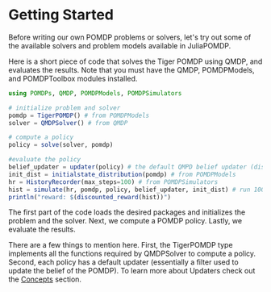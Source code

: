 # Getting Started

Before writing our own POMDP problems or solvers, let's try out some of the available solvers and problem models
available in JuliaPOMDP.

Here is a short piece of code that solves the Tiger POMDP using QMDP, and evaluates the results. Note that you must
have the QMDP, POMDPModels, and POMDPToolbox modules installed.

```julia
using POMDPs, QMDP, POMDPModels, POMDPSimulators

# initialize problem and solver
pomdp = TigerPOMDP() # from POMDPModels
solver = QMDPSolver() # from QMDP

# compute a policy
policy = solve(solver, pomdp)

#evaluate the policy
belief_updater = updater(policy) # the default QMPD belief updater (discrete decision filter)
init_dist = initialstate_distribution(pomdp) # from POMDPModels
hr = HistoryRecorder(max_steps=100) # from POMDPSimulators
hist = simulate(hr, pomdp, policy, belief_updater, init_dist) # run 100 step simulation
println("reward: $(discounted_reward(hist))")
```

The first part of the code loads the desired packages and initializes the problem and the solver. Next, we compute a
POMDP policy. Lastly, we evaluate the results.

There are a few things to mention here. First, the TigerPOMDP type implements all the functions required by
QMDPSolver to compute a policy. Second, each policy has a default updater (essentially a filter used to update the
belief of the POMDP). To learn more about Updaters check out the [Concepts](http://juliapomdp.github.io/POMDPs.jl/latest/concepts/) section.
